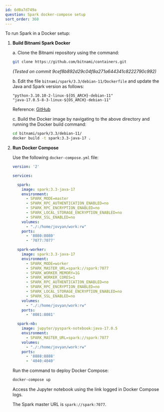 ```yaml
---
id: 6d0a7d749a
question: Spark docker-compose setup
sort_order: 360
---
```


To run Spark in a Docker setup:

1. **Build Bitnami Spark Docker**
   
   a. Clone the Bitnami repository using the command:
   
   ```bash
   git clone https://github.com/bitnami/containers.git
   ```
   
   *(Tested on commit 9cef8b892d29c04f8a271a644341c8222790c992)*
   
   b. Edit the file `bitnami/spark/3.3/debian-11/Dockerfile` and update the Java and Spark version as follows:
   
   ```
   "python-3.10.10-2-linux-${OS_ARCH}-debian-11" 
   "java-17.0.5-8-3-linux-${OS_ARCH}-debian-11" 
   ```
   
   Reference: [GitHub](https://github.com/bitnami/containers/issues/13409)

   c. Build the Docker image by navigating to the above directory and running the Docker build command:
   
   ```bash
   cd bitnami/spark/3.3/debian-11/
   docker build -t spark:3.3-java-17 .
   ```

2. **Run Docker Compose**

   Use the following `docker-compose.yml` file:

   ```yaml
   version: '2'

   services:

     spark:
       image: spark:3.3-java-17
       environment:
         - SPARK_MODE=master
         - SPARK_RPC_AUTHENTICATION_ENABLED=no
         - SPARK_RPC_ENCRYPTION_ENABLED=no
         - SPARK_LOCAL_STORAGE_ENCRYPTION_ENABLED=no
         - SPARK_SSL_ENABLED=no
       volumes:
         - "./:/home/jovyan/work:rw"
       ports:
         - '8080:8080'
         - '7077:7077'

     spark-worker:
       image: spark:3.3-java-17
       environment:
         - SPARK_MODE=worker
         - SPARK_MASTER_URL=spark://spark:7077
         - SPARK_WORKER_MEMORY=1G
         - SPARK_WORKER_CORES=1
         - SPARK_RPC_AUTHENTICATION_ENABLED=no
         - SPARK_RPC_ENCRYPTION_ENABLED=no
         - SPARK_LOCAL_STORAGE_ENCRYPTION_ENABLED=no
         - SPARK_SSL_ENABLED=no
       volumes:
         - "./:/home/jovyan/work:rw"
       ports:
         - '8081:8081'

     spark-nb:
       image: jupyter/pyspark-notebook:java-17.0.5
       environment:
         - SPARK_MASTER_URL=spark://spark:7077
       volumes:
         - "./:/home/jovyan/work:rw"
       ports:
         - '8888:8888'
         - '4040:4040'
   ```

   Run the command to deploy Docker Compose:

   ```bash
   docker-compose up
   ```

   Access the Jupyter notebook using the link logged in Docker Compose logs.

   The Spark master URL is `spark://spark:7077`. 